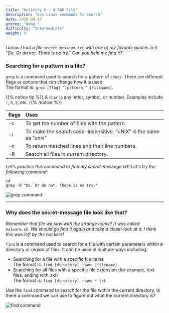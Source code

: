 ```yaml
---
title: "Activity 6 - A BAD File"
description: "Use Linux commands to search"
date: 2020-09-17
prereq: "None."
difficulty: "Intermediate"
weight: 9
---
```


*I know I had a file `secret-message.txt` with one of my favorite quotes in it. "Do. Or do not. There is no try." Can you help me find it?*

### Searching for a pattern in a file?

`grep` is a command used to search for a pattern of `chars`. There are different flags or options that can change how it is used.  
The format is: `grep [flag] “[pattern]” [filename]`.

{{% notice tip %}}
A `char` is any letter, symbol, or number. Examples include `!`, `h`, `2`, etc.
{{% /notice %}}


|flags | Uses |
| :--- | :---- |
| -c | To get the number of files with the pattern. |
| -i | To make the search case-insensitive. “uNiX” is the same as “unix” |
| -n | To return matched lines and their line numbers. |
| -R | Search all files in current directory. |

*Let's practice this command to find my secret-message.txt! Let's try the following command:*

```
cd
grep -R "Do. Or do not. There is no try."
```

![grep command](../images/Act6.1.png?classes=border,shadow)

--------------------------

### Why does the secret-message file look like that?

*Remember that file we saw with the strange name? It was called `malware.sh`. We should go find it again and take a closer look at it. I think this was left by the hackers!*

`find` is a command used to search for a file with certain parameters within a directory or region of files. It can be used in multiple ways including:

- Searching for a file with a specific file name  
 The format is: `find [directory] -name [filename]`
- Searching for all files with a specific file extension (for example, text files, ending with .txt)  
 The format is: `find [directory] -name *.txt`

Use the `find` command to search for the file within the current directory. Is there a command we can use to figure out what the current directory is?

![find command](../images/Act6.2.png?classes=border,shadow)
